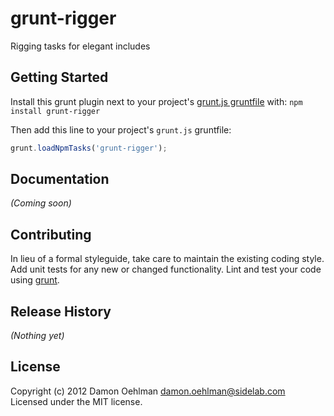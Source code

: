 # grunt-rigger

Rigging tasks for elegant includes

## Getting Started
Install this grunt plugin next to your project's [grunt.js gruntfile][getting_started] with: `npm install grunt-rigger`

Then add this line to your project's `grunt.js` gruntfile:

```javascript
grunt.loadNpmTasks('grunt-rigger');
```

[grunt]: https://github.com/cowboy/grunt
[getting_started]: https://github.com/cowboy/grunt/blob/master/docs/getting_started.md

## Documentation
_(Coming soon)_

## Contributing
In lieu of a formal styleguide, take care to maintain the existing coding style. Add unit tests for any new or changed functionality. Lint and test your code using [grunt][grunt].

## Release History
_(Nothing yet)_

## License
Copyright (c) 2012 Damon Oehlman <damon.oehlman@sidelab.com>  
Licensed under the MIT license.
